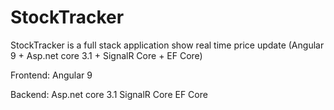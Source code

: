 # StockTracker
StockTracker is a full stack application show real time price update (Angular 9 + Asp.net core 3.1 + SignalR Core + EF Core)

Frontend:
Angular 9

Backend:
Asp.net core 3.1 
SignalR Core 
EF Core
